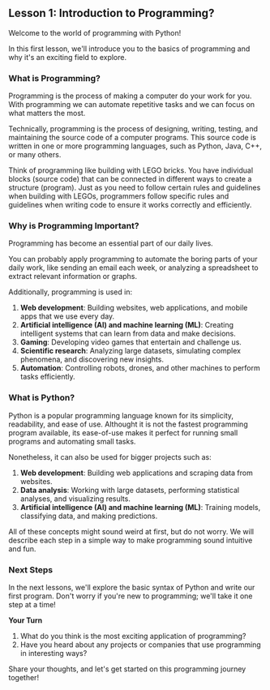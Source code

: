 ## Lesson 1: Introduction to Programming?

Welcome to the world of programming with Python!

In this first lesson, we'll introduce you to the basics of programming and why it's an exciting field to explore.

### What is Programming?

Programming is the process of making a computer do your work for you. With programming we can automate repetitive tasks and we can focus on what matters the most.

Technically, programming is the process of designing, writing, testing, and maintaining the source code of a computer programs. This source code is written in one or more programming languages, such as Python, Java, C++, or many others.

Think of programming like building with LEGO bricks. You have individual blocks (source code) that can be connected in different ways to create a structure (program). Just as you need to follow certain rules and guidelines when building with LEGOs, programmers follow specific rules and guidelines when writing code to ensure it works correctly and efficiently.

### Why is Programming Important?

Programming has become an essential part of our daily lives.

You can probably apply programming to automate the boring parts of your daily work, like sending an email each week, or analyzing a spreadsheet to extract relevant information or graphs.

Additionally, programming is used in:

1. **Web development**: Building websites, web applications, and mobile apps that we use every day.
2. **Artificial intelligence (AI) and machine learning (ML)**: Creating intelligent systems that can learn from data and make decisions.
3. **Gaming**: Developing video games that entertain and challenge us.
4. **Scientific research**: Analyzing large datasets, simulating complex phenomena, and discovering new insights.
5. **Automation**: Controlling robots, drones, and other machines to perform tasks efficiently.

### What is Python?

Python is a popular programming language known for its simplicity, readability, and ease of use. Althought it is not the fastest programming program available, its ease-of-use makes it perfect for running small programs and automating small tasks.

Nonetheless, it can also be used for bigger projects such as:

1. **Web development**: Building web applications and scraping data from websites.
2. **Data analysis**: Working with large datasets, performing statistical analyses, and visualizing results.
3. **Artificial intelligence (AI) and machine learning (ML)**: Training models, classifying data, and making predictions.

All of these concepts might sound weird at first, but do not worry. We will describe each step in a simple way to make programming sound intuitive and fun.

### Next Steps

In the next lessons, we'll explore the basic syntax of Python and write our first program. Don't worry if you're new to programming; we'll take it one step at a time!

**Your Turn**

1. What do you think is the most exciting application of programming?
2. Have you heard about any projects or companies that use programming in interesting ways?

Share your thoughts, and let's get started on this programming journey together!
